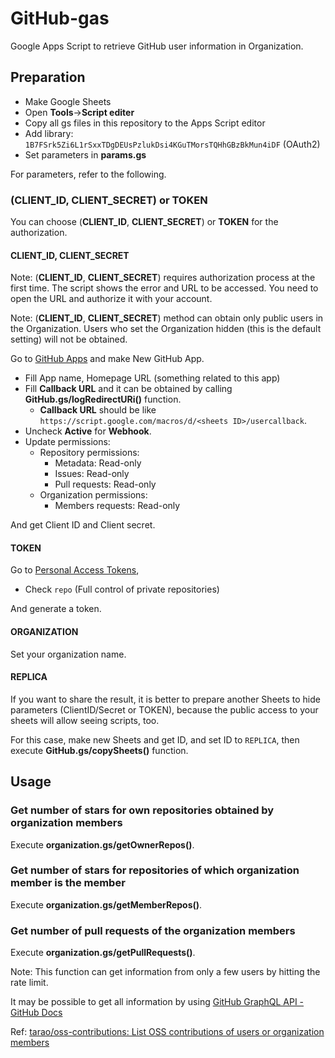 # GitHub-gas

Google Apps Script to retrieve GitHub user information in Organization.

## Preparation

* Make Google Sheets
* Open **Tools**->**Script editer**
* Copy all gs files in this repository to the Apps Script editor
* Add library: `1B7FSrk5Zi6L1rSxxTDgDEUsPzlukDsi4KGuTMorsTQHhGBzBkMun4iDF` (OAuth2)
* Set parameters in **params.gs**

For parameters, refer to the following.

### (CLIENT_ID, CLIENT_SECRET) or TOKEN

You can choose (**CLIENT_ID**, **CLIENT_SECRET**) or **TOKEN** for the authorization.

#### CLIENT_ID, CLIENT_SECRET

Note: (**CLIENT_ID**, **CLIENT_SECRET**) requires authorization process at the first time. The script shows the error and URL to be accessed. You need to open the URL and authorize it with your account.

Note: (**CLIENT_ID**, **CLIENT_SECRET**) method can obtain only public users in the Organization. Users who set the Organization hidden (this is the default setting) will not be obtained.


Go to [GitHub Apps](https://github.com/settings/apps) and make New GitHub App.

* Fill App name, Homepage URL (something related to this app)
* Fill **Callback URL** and it can be obtained by calling **GitHub.gs/logRedirectURi()** function.
    * **Callback URL** should be like `https://script.google.com/macros/d/<sheets ID>/usercallback`.
* Uncheck **Active** for **Webhook**.
* Update permissions:
    * Repository permissions:
        * Metadata: Read-only
        * Issues: Read-only
        * Pull requests: Read-only
    * Organization permissions:
        * Members requests: Read-only

And get Client ID and Client secret.

#### TOKEN

Go to [Personal Access Tokens](https://github.com/settings/tokens),

* Check `repo` (Full control of private repositories)

And generate a token.

#### ORGANIZATION

Set your organization name.

#### REPLICA

If you want to share the result, it is better to prepare another Sheets
to hide parameters (ClientID/Secret or TOKEN),
because the public access to your sheets will allow seeing scripts, too.

For this case, make new Sheets and get ID, and set ID to `REPLICA`,
then execute **GitHub.gs/copySheets()** function.

## Usage

### Get number of stars for own repositories obtained by organization members

Execute **organization.gs/getOwnerRepos()**.

### Get number of stars for repositories of which organization member is the member

Execute **organization.gs/getMemberRepos()**.

### Get number of pull requests of the organization members

Execute **organization.gs/getPullRequests()**.

Note: This function can get information from only a few users by hitting the rate limit.

It may be possible to get all information by using [GitHub GraphQL API - GitHub Docs](https://docs.github.com/en/graphql)

Ref: [tarao/oss-contributions: List OSS contributions of users or organization members](https://github.com/tarao/oss-contributions/)







